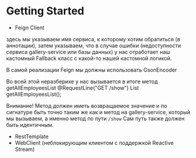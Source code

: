 # Getting Started


* Feign Client

 здесь мы указываем имя сервиса, к которому хотим обратиться (в аннотации), затем указываем, что в случае ошибки (недоступноcти сервиса gallery-service или базы данных) у нас отработает наш кастомный Fallback класс с какой-то нашей кастомной логикой.
 
 В самой реализации Feign мы должны использовать GsonEncoder
 
 Во всей этой неразберихе у нас вызывается в итоге метод getAllEmployeesList
 @RequestLine("GET /show")
 List<Bucket> getAllEmployeesList();
 
 Внимание!
 Метод должен иметь возвращаемое значение и по сигнатуре быть точно таким же как и метод на gallery-service, который мы вызываем, а именно метод по пути
 ``` /show ```
  Сам путь также должен быть идентичным.
  
  
 * RestTemplate
 * WebClient (неблокирующим клиентом с поддержкой Reactive Stream)
